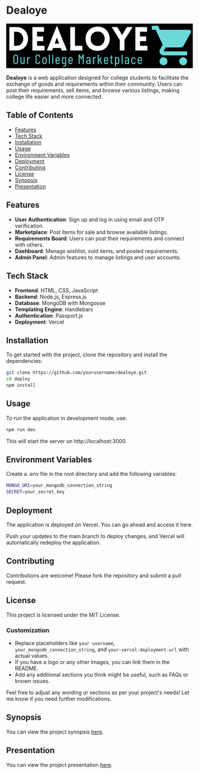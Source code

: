 # Dealoye

![Dealoye Logo](https://github.com/vidhigoyal619/Dealoye_new/blob/main/public/images/DealOye%20(5).png)


**Dealoye** is a web application designed for college students to facilitate the exchange of goods and requirements within their community. Users can post their requirements, sell items, and browse various listings, making college life easier and more connected.

## Table of Contents

- [Features](#features)
- [Tech Stack](#tech-stack)
- [Installation](#installation)
- [Usage](#usage)
- [Environment Variables](#environment-variables)
- [Deployment](#deployment)
- [Contributing](#contributing)
- [License](#license)
- [Synopsis](#synopsis)
- [Presentation](#presentation)


## Features

- **User Authentication**: Sign up and log in using email and OTP verification.
- **Marketplace**: Post items for sale and browse available listings.
- **Requirements Board**: Users can post their requirements and connect with others.
- **Dashboard**: Manage wishlist, sold items, and posted requirements.
- **Admin Panel**: Admin features to manage listings and user accounts.

## Tech Stack

- **Frontend**: HTML, CSS, JavaScript
- **Backend**: Node.js, Express.js
- **Database**: MongoDB with Mongoose
- **Templating Engine**: Handlebars
- **Authentication**: Passport.js
- **Deployment**: Vercel

## Installation

To get started with the project, clone the repository and install the dependencies:

```bash
git clone https://github.com/yourusername/dealoye.git
cd deploy
npm install 
```

## Usage
To run the application in development mode, use:
```bash
npm run dev
```
This will start the server on http://localhost:3000.

## Environment Variables
Create a .env file in the root directory and add the following variables:
```bash
MONGO_URI=your_mongodb_connection_string
SECRET=your_secret_key
```

## Deployment
The application is deployed on Vercel. You can go ahead and access it here.

Push your updates to the main branch to deploy changes, and Vercel will automatically redeploy the application.

## Contributing
Contributions are welcome! Please fork the repository and submit a pull request.

## License
This project is licensed under the MIT License.
### Customization

- Replace placeholders like `your username`, `your_mongodb_connection_string`, and `your-vercel-deployment-url` with actual values.
- If you have a logo or any other images, you can link them in the README.
- Add any additional sections you think might be useful, such as FAQs or known issues.

Feel free to adjust any wording or sections as per your project's needs! Let me know if you need further modifications.

## Synopsis
You can view the project synopsis [here](https://github.com/vidhigoyal619/Dealoye_new/blob/main/Major%20Project%207th%20sem/Major%20Project%20Synopsis.pdf).

## Presentation
You can view the project presentation [here](https://github.com/vidhigoyal619/Dealoye_new/blob/main/Major%20Project%207th%20sem/Major-Phase1.pptx).




